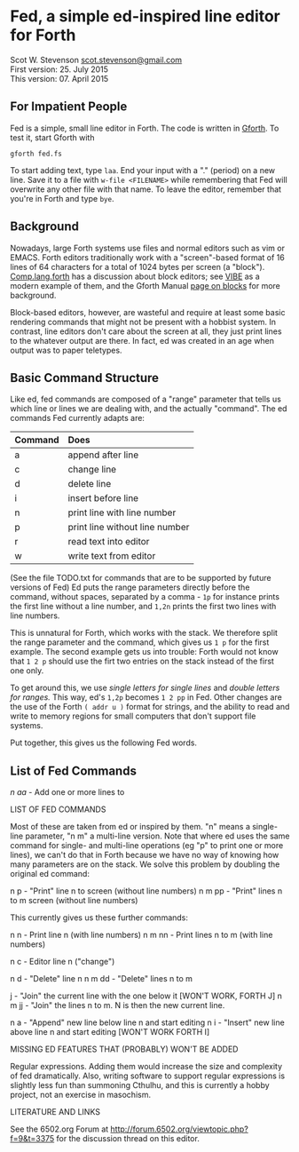 # Fed, a simple ed-inspired line editor for Forth

Scot W. Stevenson <scot.stevenson@gmail.com>  
First version: 25. July 2015  
This version: 07. April 2015  

## For Impatient People

Fed is a simple, small line editor in Forth. The code is written in
[Gforth](https://www.gnu.org/software/gforth/). To test it, start Gforth with
```
gforth fed.fs
```
To start adding text, type ```laa```. End your input with a "." (period) on a
new line. Save it to a file with ```w-file <FILENAME>``` while remembering that
Fed will overwrite any other file with that name. To leave the editor, remember
that you're in Forth and type ```bye```.


## Background 

Nowadays, large Forth systems use files and normal editors such as vim or EMACS.
Forth editors traditionally work with a "screen"-based format of 16 lines of 64
characters for a total of 1024 bytes per screen (a "block").
[Comp.lang.forth](https://groups.google.com/forum/#!topic/comp.lang.forth/f1S_EotSc7g)
has a discussion about block editors; see
[VIBE](http://kestrelcomputer.github.io/kestrel/2016/03/29/vibe-2.2) as a modern
example of them, and the Gforth Manual [page on
blocks](https://www.complang.tuwien.ac.at/forth/gforth/Docs-html/Blocks.html)
for more background.

Block-based editors, however, are wasteful and require at least some basic
rendering commands that might not be present with a hobbist system. In contrast,
line editors don't care about the screen at all, they just print lines to the
whatever output are there. In fact, ed was created in an age when output was to
paper teletypes. 


## Basic Command Structure

Like ed, fed commands are composed of a "range" parameter that tells us which
line or lines we are dealing with, and the actually "command". The ed commands
Fed currently adapts are:

| Command | Does |
| --- | :--- |
| a | append after line |
| c | change line |
| d | delete line |
| i | insert before line |
| n | print line with line number |
| p | print line without line number |
| r | read text into editor |
| w | write text from editor |

(See the file TODO.txt for commands that are to be supported by future versions
of Fed) Ed puts the range parameters directly before the command, without
spaces, separated by a comma - ```1p``` for instance prints the first 
line without a line number, and ```1,2n``` prints the first two lines with line
numbers. 

This is unnatural for Forth, which works with the stack. We therefore split the
range parameter and the command, which gives us ```1 p``` for the first example.
The second example gets us into trouble: Forth would not know that ```1 2 p```
should use the firt two entries on the stack instead of the first one only.

To get around this, we use *single letters for single lines* and *double letters
for ranges.* This way, ed's ```1,2p``` becomes ```1 2 pp``` in Fed.  Other
changes are the use of the Forth ```( addr u )``` format for strings, and the
ability to read and write to memory regions for small computers that don't
support file systems. 

Put together, this gives us the following Fed words.


## List of Fed Commands



*_n_ aa* - Add one or more lines to 



LIST OF FED COMMANDS

Most of these are taken from ed or inspired by them. "n" means a single-line parameter, "n m" a multi-line version. Note that where ed uses the same command for single- and multi-line operations (eg "p" to print one or more lines), we can't do that in Forth because we have no way of knowing how many parameters are on the stack. We solve this problem by doubling the original ed command: 

n p                - "Print" line n to screen (without line numbers)
n m pp                - "Print" lines n to m screen (without line numbers)

This currently gives us these further commands:


n n                - Print line n (with line numbers)
n m nn                - Print lines n to m (with line numbers)


n c                - Editor line n ("change")


n d                - "Delete" line n
n m dd                - "Delete" lines n to m 


j                - "Join" the current line with the one below it [WON'T WORK, FORTH J]
n m jj                - "Join" the lines n to m. N is then the new current line.


n a                - "Append" new line below line n and start editing
n i                 - "Insert" new line above line n and start editing [WON'T WORK FORTH I]



MISSING ED FEATURES THAT (PROBABLY) WON'T BE ADDED

Regular expressions. Adding them would increase the size and complexity of fed
dramatically. Also, writing software to support regular expressions is slightly
less fun than summoning Cthulhu, and this is currently a hobby project, not an
exercise in masochism.


LITERATURE AND LINKS 

See the 6502.org Forum at http://forum.6502.org/viewtopic.php?f=9&t=3375 for the
discussion thread on this editor.
